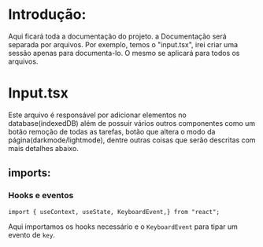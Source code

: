 # Introdução: 

Aqui ficará toda a documentação do projeto. a Documentação será separada por 
arquivos. Por exemplo, temos o "input.tsx", irei criar uma sessão apenas para 
documenta-lo. O mesmo se aplicará para todos os arquivos. 

# Input.tsx 

Este arquivo é responsável por adicionar elementos no database(indexedDB) além
de possuir vários outros componentes como um botão remoção de todas as tarefas,
botão que altera o modo da página(darkmode/lightmode), dentre outras coisas que
serão descritas com mais detalhes abaixo. 

## imports: 
### Hooks e eventos
```tsx
import { useContext, useState, KeyboardEvent,} from "react";
```
Aqui importamos os hooks necessário e o `KeyboardEvent` para tipar um evento de 
`key`.
